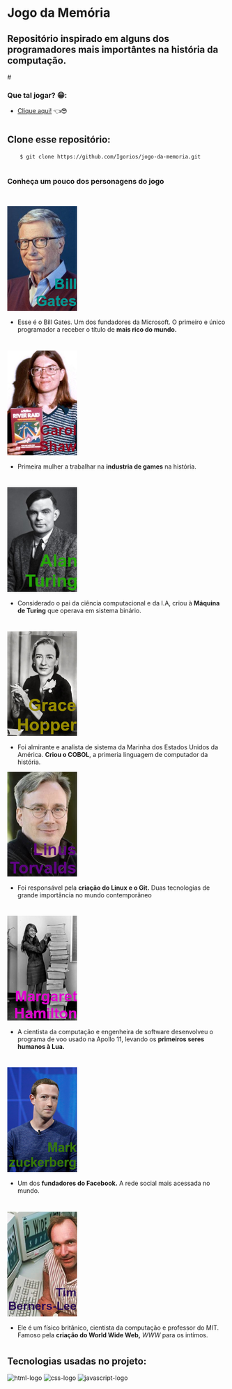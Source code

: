 # **Jogo da Memória**

<h2>Repositório inspirado em alguns dos programadores mais importântes na história da computação.</h2>
#

### Que tal jogar? 😁:

- <a href="https://igorios.github.io/jogo-da-memoria/">Clique aqui!</a> 👈😎
#

## Clone esse repositório: 

~~~~
    $ git clone https://github.com/Igorios/jogo-da-memoria.git
~~~~
#

###  Conheça um pouco dos personagens do jogo
<br>

![BillGates](./image/0.png)
- Esse é o Bill Gates. Um dos fundadores da Microsoft. O primeiro e único programador a receber o título de **mais rico do mundo.**
#

![CarolShaw](./image/1.png)
- Primeira mulher a trabalhar na **industria de games** na história.
#

![AlanTuring](./image/2.png)
- Considerado o pai da ciência computacional e da I.A, criou à **Máquina de Turing** que operava em sistema binário.
#

![GraceHopper](./image/3.png)
- Foi almirante e analista de sistema da Marinha dos Estados Unidos da América. **Criou o COBOL**, a primeria linguagem de computador da história.

![LinusTorvalds](./image/4.png)
- Foi responsável pela **criação do Linux e o Git.** Duas tecnologias de grande importância no mundo contemporâneo
#

![MargaretHamilton](./image/5.png)
- A cientista da computação e engenheira de software desenvolveu o programa de voo usado na Apollo 11, levando os **primeiros seres humanos à Lua.**
#

![MarkZuckerberg](./image/6.png)
- Um dos **fundadores do Facebook.** A rede social mais acessada no mundo.
#

![TimBerners-Lee](./image/7.png)
- Ele é um físico britânico, cientista da computação e professor do MIT. Famoso pela **criação do World Wide Web,** *WWW* para os intímos.
#

## **Tecnologias usadas no projeto:**
<img src="https://logospng.org/download/html-5/logo-html-5-256.png" width="50px" height="50" alt="html-logo" />
<img src="https://logospng.org/download/css-3/logo-css-3-256.png" width="50px" height="50" alt="css-logo"/>
<img src="https://logospng.org/download/javascript/logo-javascript-256.png" width="50px" height="50" alt="javascript-logo"/>

#
